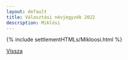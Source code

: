 ```yaml
---
layout: default
title: Választási névjegyzék 2022
description: Miklósi
---
```


{% include settlementHTMLs/Mikloosi.html %}

[Vissza](./)